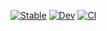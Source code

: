 [![Stable](https://img.shields.io/badge/docs-stable-blue.svg)](https://kyando2.github.io/Dizkord.jl/stable/)
[![Dev](https://img.shields.io/badge/docs-dev-blue.svg)](https://kyando2.github.io/Dizkord.jl/dev/)
[![CI](https://github.com/Humans-of-Julia/Dizkord.jl/actions/workflows/ci.yml/badge.svg)](https://github.com/Humans-of-Julia/Dizkord.jl/actions/workflows/ci.yml)

